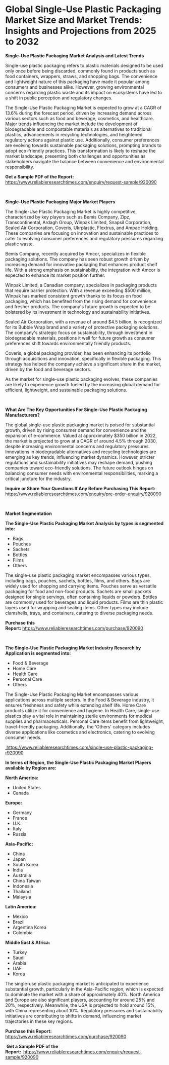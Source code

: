 <p><h1>Global Single-Use Plastic Packaging Market Size and Market Trends: Insights and Projections from 2025 to 2032</h1></p><p><strong>Single-Use Plastic Packaging Market Analysis and Latest Trends</strong></p>
<p><p>Single-use plastic packaging refers to plastic materials designed to be used only once before being discarded, commonly found in products such as food containers, wrappers, straws, and shopping bags. The convenience and lightweight nature of this packaging have made it popular among consumers and businesses alike. However, growing environmental concerns regarding plastic waste and its impact on ecosystems have led to a shift in public perception and regulatory changes.</p><p>The Single-Use Plastic Packaging Market is expected to grow at a CAGR of 13.6% during the forecast period, driven by increasing demand across various sectors such as food and beverage, cosmetics, and healthcare. Major trends influencing the market include the development of biodegradable and compostable materials as alternatives to traditional plastics, advancements in recycling technologies, and heightened regulatory actions against plastic use. Additionally, consumer preferences are evolving towards sustainable packaging solutions, prompting brands to adopt eco-friendly practices. This transformation is likely to reshape the market landscape, presenting both challenges and opportunities as stakeholders navigate the balance between convenience and environmental responsibility.</p></p>
<p><strong>Get a Sample PDF of the Report:&nbsp;</strong> <a href="https://www.reliableresearchtimes.com/enquiry/request-sample/920090?utm_campaign=3108&utm_medium=2&utm_source=Github&utm_content=ia&utm_term=19042025&utm_id=single-use-plastic-packaging">https://www.reliableresearchtimes.com/enquiry/request-sample/920090</a></p>
<p>&nbsp;</p>
<p><strong>Single-Use Plastic Packaging Major Market Players</strong></p>
<p><p>The Single-Use Plastic Packaging Market is highly competitive, characterized by key players such as Bemis Company, Zipz, Transcontinental, Ardagh Group, Winpak Limited, Snapsil Corporation, Sealed Air Corporation, Coveris, Ukrplastic, Flextrus, and Ampac Holding. These companies are focusing on innovation and sustainable practices to cater to evolving consumer preferences and regulatory pressures regarding plastic waste.</p><p>Bemis Company, recently acquired by Amcor, specializes in flexible packaging solutions. The company has seen robust growth driven by increasing demand for innovative packaging that enhances product shelf life. With a strong emphasis on sustainability, the integration with Amcor is expected to enhance its market position further.</p><p>Winpak Limited, a Canadian company, specializes in packaging products that require barrier protection. With a revenue exceeding $500 million, Winpak has marked consistent growth thanks to its focus on food packaging, which has benefited from the rising demand for convenience and fresher products. The company's future growth is expected to be bolstered by its investment in technology and sustainability initiatives.</p><p>Sealed Air Corporation, with a revenue of around $4.5 billion, is recognized for its Bubble Wrap brand and a variety of protective packaging solutions. The company's strategic focus on sustainability, through investment in biodegradable materials, positions it well for future growth as consumer preferences shift towards environmentally friendly products.</p><p>Coveris, a global packaging provider, has been enhancing its portfolio through acquisitions and innovation, specifically in flexible packaging. This strategy has helped the company achieve a significant share in the market, driven by the food and beverage sectors.</p><p>As the market for single-use plastic packaging evolves, these companies are likely to experience growth fueled by the increasing global demand for efficient, lightweight, and sustainable packaging solutions.</p></p>
<p>&nbsp;</p>
<p><strong>What Are The Key Opportunities For Single-Use Plastic Packaging Manufacturers?</strong></p>
<p><p>The global single-use plastic packaging market is poised for substantial growth, driven by rising consumer demand for convenience and the expansion of e-commerce. Valued at approximately $350 billion in 2022, the market is projected to grow at a CAGR of around 4.5% through 2030, despite increasing environmental concerns and regulatory pressures. Innovations in biodegradable alternatives and recycling technologies are emerging as key trends, influencing market dynamics. However, stricter regulations and sustainability initiatives may reshape demand, pushing companies toward eco-friendly solutions. The future outlook hinges on balancing consumer needs with environmental responsibilities, marking a critical juncture for the industry.</p></p>
<p><strong>Inquire or Share Your Questions If Any Before Purchasing This Report:</strong> <a href="https://www.reliableresearchtimes.com/enquiry/pre-order-enquiry/920090?utm_campaign=3108&utm_medium=2&utm_source=Github&utm_content=ia&utm_term=19042025&utm_id=single-use-plastic-packaging">https://www.reliableresearchtimes.com/enquiry/pre-order-enquiry/920090</a></p>
<p>&nbsp;</p>
<p><strong>Market Segmentation</strong></p>
<p><strong>The Single-Use Plastic Packaging Market Analysis by types is segmented into:</strong></p>
<p><ul><li>Bags</li><li>Pouches</li><li>Sachets</li><li>Bottles</li><li>Films</li><li>Others</li></ul></p>
<p><p>The single-use plastic packaging market encompasses various types, including bags, pouches, sachets, bottles, films, and others. Bags are widely used for shopping and carrying items. Pouches serve as versatile packaging for food and non-food products. Sachets are small packets designed for single servings, often containing liquids or powders. Bottles are commonly used for beverages and liquid products. Films are thin plastic layers used for wrapping and sealing items. Other types may include clamshells, trays, and containers, catering to diverse packaging needs.</p></p>
<p><strong>Purchase this Report:&nbsp;</strong><a href="https://www.reliableresearchtimes.com/purchase/920090?utm_campaign=3108&utm_medium=2&utm_source=Github&utm_content=ia&utm_term=19042025&utm_id=single-use-plastic-packaging">https://www.reliableresearchtimes.com/purchase/920090</a></p>
<p>&nbsp;</p>
<p><strong>The Single-Use Plastic Packaging Market Industry Research by Application is segmented into:</strong></p>
<p><ul><li>Food & Beverage</li><li>Home Care</li><li>Health Care</li><li>Personal Care</li><li>Others</li></ul></p>
<p><p>The Single-Use Plastic Packaging Market encompasses various applications across multiple sectors. In the Food & Beverage industry, it ensures freshness and safety while extending shelf life. Home Care products utilize it for convenience and hygiene. In Health Care, single-use plastics play a vital role in maintaining sterile environments for medical supplies and pharmaceuticals. Personal Care items benefit from lightweight, travel-friendly packaging. Additionally, the 'Others' category includes diverse applications like cosmetics and electronics, catering to evolving consumer needs.</p></p>
<p><a href="https://www.reliableresearchtimes.com/single-use-plastic-packaging-r920090?utm_campaign=3108&utm_medium=2&utm_source=Github&utm_content=ia&utm_term=19042025&utm_id=single-use-plastic-packaging">&nbsp;https://www.reliableresearchtimes.com/single-use-plastic-packaging-r920090</a></p>
<p><strong>In terms of Region, the Single-Use Plastic Packaging Market Players available by Region are:</strong></p>
<p>
    <p> <strong> North America: </strong>
        <ul>
            <li>United States</li>
            <li>Canada</li>
        </ul>
        </p> 
    <p> <strong> Europe: </strong>
        <ul>
            <li>Germany</li>
            <li>France</li>
            <li>U.K.</li>
            <li>Italy</li>
            <li>Russia</li>
        </ul>
        </p> 
    <p> <strong> Asia-Pacific: </strong>
        <ul>
            <li>China</li>
            <li>Japan</li>
            <li>South Korea</li>
            <li>India</li>
            <li>Australia</li>
            <li>China Taiwan</li>
            <li>Indonesia</li>
            <li>Thailand</li>
            <li>Malaysia</li>
        </ul>
        </p> 
    <p> <strong> Latin America: </strong>
        <ul>
            <li>Mexico</li>
            <li>Brazil</li>
            <li>Argentina Korea</li>
            <li>Colombia</li>
        </ul>
        </p> 
    <p> <strong> Middle East & Africa: </strong>
        <ul>
            <li>Turkey</li>
            <li>Saudi</li>
            <li>Arabia</li>
            <li>UAE</li>
            <li>Korea</li>
        </ul>
    </p>
    </p>
<p><p>The single-use plastic packaging market is anticipated to experience substantial growth, particularly in the Asia-Pacific region, which is expected to dominate the market with a share of approximately 40%. North America and Europe are also significant players, accounting for around 25% and 20%, respectively. Meanwhile, the USA is projected to hold around 15%, with China representing about 10%. Regulatory pressures and sustainability initiatives are contributing to shifts in demand, influencing market trajectories in these key regions.</p></p>
<p><strong>Purchase this Report: </strong><a href="https://www.reliableresearchtimes.com/purchase/920090?utm_campaign=3108&utm_medium=2&utm_source=Github&utm_content=ia&utm_term=19042025&utm_id=single-use-plastic-packaging">https://www.reliableresearchtimes.com/purchase/920090</a></p>
<p>&nbsp;<strong>Get a Sample PDF of the Report:&nbsp;&nbsp;</strong><a href="https://www.reliableresearchtimes.com/enquiry/request-sample/920090?utm_campaign=3108&utm_medium=2&utm_source=Github&utm_content=ia&utm_term=19042025&utm_id=single-use-plastic-packaging">https://www.reliableresearchtimes.com/enquiry/request-sample/920090</a></p>
<p><strong></strong></p>
<p><p></p><p></p><p></p></p>